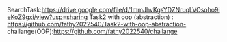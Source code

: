 SearchTask:https://drive.google.com/file/d/1mmJhvKgsYDZNruqLVOsoho9ieKoZ9gxi/view?usp=sharing
Task2 with oop (abstraction) : https://github.com/fathy2022540/Task2-with-oop-abstraction-
challange(OOP):https://github.com/fathy2022540/challange

